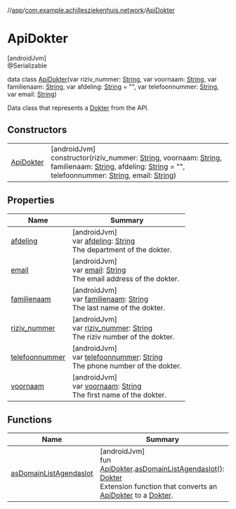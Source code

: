 //[app](../../../index.md)/[com.example.achillesziekenhuis.network](../index.md)/[ApiDokter](index.md)

# ApiDokter

[androidJvm]\
@Serializable

data class [ApiDokter](index.md)(var riziv_nummer: [String](https://kotlinlang.org/api/latest/jvm/stdlib/kotlin/-string/index.html), var voornaam: [String](https://kotlinlang.org/api/latest/jvm/stdlib/kotlin/-string/index.html), var familienaam: [String](https://kotlinlang.org/api/latest/jvm/stdlib/kotlin/-string/index.html), var afdeling: [String](https://kotlinlang.org/api/latest/jvm/stdlib/kotlin/-string/index.html) = &quot;&quot;, var telefoonnummer: [String](https://kotlinlang.org/api/latest/jvm/stdlib/kotlin/-string/index.html), var email: [String](https://kotlinlang.org/api/latest/jvm/stdlib/kotlin/-string/index.html))

Data class that represents a [Dokter](../../com.example.achillesziekenhuis.model/-dokter/index.md) from the API.

## Constructors

| | |
|---|---|
| [ApiDokter](-api-dokter.md) | [androidJvm]<br>constructor(riziv_nummer: [String](https://kotlinlang.org/api/latest/jvm/stdlib/kotlin/-string/index.html), voornaam: [String](https://kotlinlang.org/api/latest/jvm/stdlib/kotlin/-string/index.html), familienaam: [String](https://kotlinlang.org/api/latest/jvm/stdlib/kotlin/-string/index.html), afdeling: [String](https://kotlinlang.org/api/latest/jvm/stdlib/kotlin/-string/index.html) = &quot;&quot;, telefoonnummer: [String](https://kotlinlang.org/api/latest/jvm/stdlib/kotlin/-string/index.html), email: [String](https://kotlinlang.org/api/latest/jvm/stdlib/kotlin/-string/index.html)) |

## Properties

| Name | Summary |
|---|---|
| [afdeling](afdeling.md) | [androidJvm]<br>var [afdeling](afdeling.md): [String](https://kotlinlang.org/api/latest/jvm/stdlib/kotlin/-string/index.html)<br>The department of the dokter. |
| [email](email.md) | [androidJvm]<br>var [email](email.md): [String](https://kotlinlang.org/api/latest/jvm/stdlib/kotlin/-string/index.html)<br>The email address of the dokter. |
| [familienaam](familienaam.md) | [androidJvm]<br>var [familienaam](familienaam.md): [String](https://kotlinlang.org/api/latest/jvm/stdlib/kotlin/-string/index.html)<br>The last name of the dokter. |
| [riziv_nummer](riziv_nummer.md) | [androidJvm]<br>var [riziv_nummer](riziv_nummer.md): [String](https://kotlinlang.org/api/latest/jvm/stdlib/kotlin/-string/index.html)<br>The riziv number of the dokter. |
| [telefoonnummer](telefoonnummer.md) | [androidJvm]<br>var [telefoonnummer](telefoonnummer.md): [String](https://kotlinlang.org/api/latest/jvm/stdlib/kotlin/-string/index.html)<br>The phone number of the dokter. |
| [voornaam](voornaam.md) | [androidJvm]<br>var [voornaam](voornaam.md): [String](https://kotlinlang.org/api/latest/jvm/stdlib/kotlin/-string/index.html)<br>The first name of the dokter. |

## Functions

| Name | Summary |
|---|---|
| [asDomainListAgendaslot](../as-domain-list-agendaslot.md) | [androidJvm]<br>fun [ApiDokter](index.md).[asDomainListAgendaslot](../as-domain-list-agendaslot.md)(): [Dokter](../../com.example.achillesziekenhuis.model/-dokter/index.md)<br>Extension function that converts an [ApiDokter](index.md) to a [Dokter](../../com.example.achillesziekenhuis.model/-dokter/index.md). |
